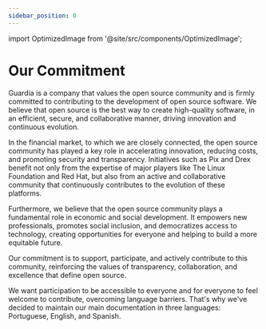 ```yaml
---
sidebar_position: 0
---
```


import OptimizedImage from '@site/src/components/OptimizedImage';

# Our Commitment

Guardia is a company that values the open source community and is firmly committed to contributing to the development of open source software. We believe that open source is the best way to create high-quality software, in an efficient, secure, and collaborative manner, driving innovation and continuous evolution.

In the financial market, to which we are closely connected, the open source community has played a key role in accelerating innovation, reducing costs, and promoting security and transparency. Initiatives such as Pix and Drex benefit not only from the expertise of major players like The Linux Foundation and Red Hat, but also from an active and collaborative community that continuously contributes to the evolution of these platforms.

Furthermore, we believe that the open source community plays a fundamental role in economic and social development. It empowers new professionals, promotes social inclusion, and democratizes access to technology, creating opportunities for everyone and helping to build a more equitable future.

Our commitment is to support, participate, and actively contribute to this community, reinforcing the values of transparency, collaboration, and excellence that define open source.

We want participation to be accessible to everyone and for everyone to feel welcome to contribute, overcoming language barriers. That's why we've decided to maintain our main documentation in three languages: Portuguese, English, and Spanish.


<OptimizedImage
  src="/img/banner-principles.svg"
  alt="Ledger Kernel Engine Banner"
  width={960}
  height={200}
/>